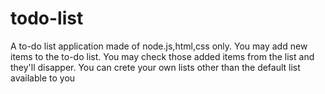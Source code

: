 # todo-list
A to-do list application made of node.js,html,css only. 
You may add new items to the to-do list. 
You may check those added items from the list and they'll disapper. 
You can crete your own lists other than the default list available to you
